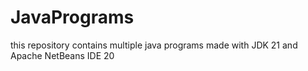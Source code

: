# JavaPrograms

this repository contains multiple java programs made with JDK 21 and Apache NetBeans IDE 20
